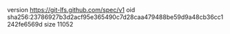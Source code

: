 version https://git-lfs.github.com/spec/v1
oid sha256:23786927b3d2acf95e365490c7d28caa479488be59d9a48cb36cc1242fe6569d
size 11052
